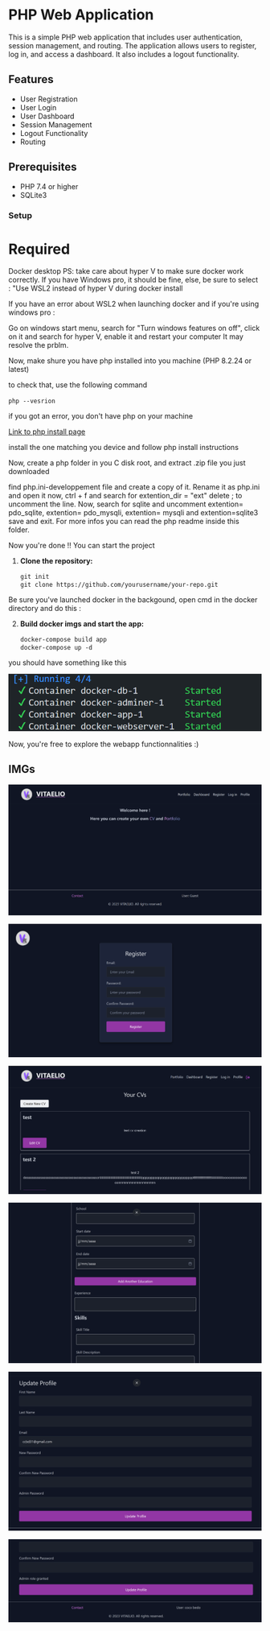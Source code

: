 # PHP Web Application

This is a simple PHP web application that includes user authentication, session management, and routing. The application allows users to register, log in, and access a dashboard. It also includes a logout functionality.

## Features

- User Registration
- User Login
- User Dashboard
- Session Management
- Logout Functionality
- Routing

## Prerequisites

- PHP 7.4 or higher
- SQLite3

### Setup

# Required

Docker desktop
PS: take care about hyper V to make sure docker work correctly.
If you have Windows pro, it should be fine, else, be sure to select : "Use WSL2 instead of hyper V during docker install

If you have an error about WSL2 when launching docker and if you're using windows pro :

Go on windows start menu, search for "Turn windows features on off", click on it and search for hyper V, enable it and restart your computer
It may resolve the prblm.

Now, make shure you have php installed into you machine (PHP 8.2.24 or latest)

to check that, use the following command

`php --vesrion`

if you got an error, you don't have php on your machine

[Link to php install page](https://windows.php.net/download#php-8.3)

install the one matching you device and follow php install instructions

Now, create a php folder in you C disk root, and extract .zip file you just downloaded

find php.ini-developpement file and create a copy of it.
Rename it as php.ini and open it
now, ctrl + f and search for extention_dir = "ext"
delete ; to uncomment the line.
Now, search for sqlite and uncomment extention= pdo_sqlite, extention= pdo_mysqli, extention= mysqli and extention=sqlite3
save and exit. For more infos you can read the php readme inside this folder.

Now you're done !! You can start the project

1. **Clone the repository:**

   ```
   git init
   git clone https://github.com/yourusername/your-repo.git
   ```

Be sure you've launched docker in the backgound, open cmd in the docker directory and do this :

2. **Build docker imgs and start the app:**

   ```
   docker-compose build app
   docker-compose up -d
   ```

you should have something like this

![Lauched](/readmeResources/Screenshot%202024-11-01%20175850.png)

Now, you're free to explore the webapp functionnalities :)

## IMGs

![Index](/readmeResources/Screenshot%202024-11-01%20003859.png)

![register](/readmeResources/Screenshot%202024-11-01%20003909.png)

![cv](/readmeResources/Screenshot%202024-11-01%20004051.png)

![cv_update](/readmeResources/Screenshot%202024-11-01%20004119.png)

![profile](/readmeResources/Screenshot%202024-11-01%20004320.png)

![profile with admin + name](/readmeResources/Screenshot%202024-11-01%20004342.png)

```

```
